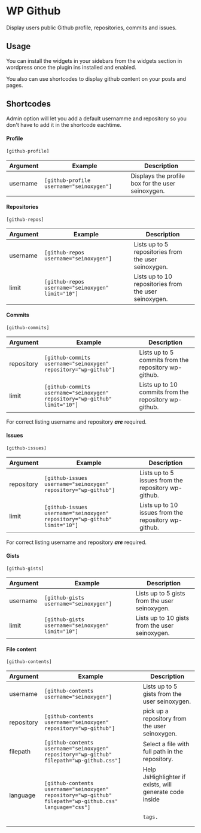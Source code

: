 WP Github
=========

Display users public Github profile, repositories, commits and issues.

## Usage

You can install the widgets in your sidebars from the widgets section in wordpress once the plugin ins installed and enabled.

You also can use shortcodes to display github content on your posts and pages.

## Shortcodes

Admin option will let you add a default usernamme and repository so you don't have to add it in the shortcode eachtime.

#### Profile
```html
[github-profile]
```
Argument | Example | Description
--- | --- | ---
username | `[github-profile username="seinoxygen"]` | Displays the profile box for the user seinoxygen.

#### Repositories
```html
[github-repos]
```
Argument | Example | Description
--- | --- | ---
username | `[github-repos username="seinoxygen"]` | Lists up to 5 repositories from the user seinoxygen.
limit | `[github-repos username="seinoxygen" limit="10"]` | Lists up to 10 repositories from the user seinoxygen.

#### Commits
```html
[github-commits]
```
Argument | Example | Description
--- | --- | ---
repository | `[github-commits username="seinoxygen" repository="wp-github"]` | Lists up to 5 commits from the repository wp-github.
limit | `[github-commits username="seinoxygen" repository="wp-github" limit="10"]` | Lists up to 10 commits from the repository wp-github.

For correct listing username and repository **_are_** required.

#### Issues
```html
[github-issues]
```
Argument | Example | Description
--- | --- | ---
repository | `[github-issues username="seinoxygen" repository="wp-github"]` | Lists up to 5 issues from the repository wp-github.
limit | `[github-issues username="seinoxygen" repository="wp-github" limit="10"]` | Lists up to 10 issues from the repository wp-github.

For correct listing username and repository **_are_** required.

#### Gists
```html
[github-gists]
```
Argument | Example | Description
--- | --- | ---
username | `[github-gists username="seinoxygen"]` | Lists up to 5 gists from the user seinoxygen.
limit | `[github-gists username="seinoxygen" limit="10"]` | Lists up to 10 gists from the user seinoxygen.

#### File content
```html
[github-contents]
```
Argument | Example | Description
--- | --- | ---
username | `[github-contents username="seinoxygen"]` | Lists up to 5 gists from the user seinoxygen.
repository | `[github-contents username="seinoxygen" repository="wp-github"]` | pick up a repository from the user seinoxygen.
filepath | `[github-contents username="seinoxygen" repository="wp-github" filepath="wp-github.css"]` | Select a file with full path in the repository.
language | `[github-contents username="seinoxygen" repository="wp-github" filepath="wp-github.css" language="css"]` | Help JsHighlighter if exists, will generate code inside <pre><code> tags.